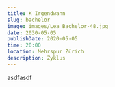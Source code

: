 ```yaml
---
title: K Irgendwann
slug: bachelor
image: images/Lea Bachelor-48.jpg
date: 2030-05-05
publishDate: 2020-05-05
time: 20:00
location: Mehrspur Zürich
description: Zyklus
---
```


asdfasdf